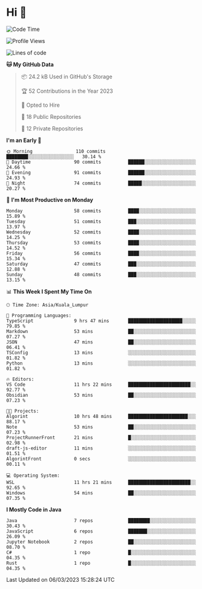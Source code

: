 <h1>Hi 👋</h1>

<!--START_SECTION:waka-->
![Code Time](http://img.shields.io/badge/Code%20Time-46%20hrs%2044%20mins-blue)

![Profile Views](http://img.shields.io/badge/Profile%20Views-112-blue)

![Lines of code](https://img.shields.io/badge/From%20Hello%20World%20I%27ve%20Written-540.0%20thousand%20lines%20of%20code-blue)

**🐱 My GitHub Data** 

> 📦 24.2 kB Used in GitHub's Storage 
 > 
> 🏆 52 Contributions in the Year 2023
 > 
> 💼 Opted to Hire
 > 
> 📜 18 Public Repositories 
 > 
> 🔑 12 Private Repositories 
 > 
**I'm an Early 🐤** 

```text
🌞 Morning                110 commits         ████████░░░░░░░░░░░░░░░░░   30.14 % 
🌆 Daytime                90 commits          ██████░░░░░░░░░░░░░░░░░░░   24.66 % 
🌃 Evening                91 commits          ██████░░░░░░░░░░░░░░░░░░░   24.93 % 
🌙 Night                  74 commits          █████░░░░░░░░░░░░░░░░░░░░   20.27 % 
```
📅 **I'm Most Productive on Monday** 

```text
Monday                   58 commits          ████░░░░░░░░░░░░░░░░░░░░░   15.89 % 
Tuesday                  51 commits          ███░░░░░░░░░░░░░░░░░░░░░░   13.97 % 
Wednesday                52 commits          ████░░░░░░░░░░░░░░░░░░░░░   14.25 % 
Thursday                 53 commits          ████░░░░░░░░░░░░░░░░░░░░░   14.52 % 
Friday                   56 commits          ████░░░░░░░░░░░░░░░░░░░░░   15.34 % 
Saturday                 47 commits          ███░░░░░░░░░░░░░░░░░░░░░░   12.88 % 
Sunday                   48 commits          ███░░░░░░░░░░░░░░░░░░░░░░   13.15 % 
```


📊 **This Week I Spent My Time On** 

```text
🕑︎ Time Zone: Asia/Kuala_Lumpur

💬 Programming Languages: 
TypeScript               9 hrs 47 mins       ████████████████████░░░░░   79.85 % 
Markdown                 53 mins             ██░░░░░░░░░░░░░░░░░░░░░░░   07.27 % 
JSON                     47 mins             ██░░░░░░░░░░░░░░░░░░░░░░░   06.41 % 
TSConfig                 13 mins             ░░░░░░░░░░░░░░░░░░░░░░░░░   01.82 % 
Python                   13 mins             ░░░░░░░░░░░░░░░░░░░░░░░░░   01.82 % 

🔥 Editors: 
VS Code                  11 hrs 22 mins      ███████████████████████░░   92.77 % 
Obsidian                 53 mins             ██░░░░░░░░░░░░░░░░░░░░░░░   07.23 % 

🐱‍💻 Projects: 
Algorint                 10 hrs 48 mins      ██████████████████████░░░   88.17 % 
Note                     53 mins             ██░░░░░░░░░░░░░░░░░░░░░░░   07.23 % 
ProjectRunnerFront       21 mins             █░░░░░░░░░░░░░░░░░░░░░░░░   02.98 % 
draft-js-editor          11 mins             ░░░░░░░░░░░░░░░░░░░░░░░░░   01.51 % 
AlgorintFront            0 secs              ░░░░░░░░░░░░░░░░░░░░░░░░░   00.11 % 

💻 Operating System: 
WSL                      11 hrs 21 mins      ███████████████████████░░   92.65 % 
Windows                  54 mins             ██░░░░░░░░░░░░░░░░░░░░░░░   07.35 % 
```

**I Mostly Code in Java** 

```text
Java                     7 repos             ████████░░░░░░░░░░░░░░░░░   30.43 % 
JavaScript               6 repos             ███████░░░░░░░░░░░░░░░░░░   26.09 % 
Jupyter Notebook         2 repos             ██░░░░░░░░░░░░░░░░░░░░░░░   08.70 % 
C#                       1 repo              █░░░░░░░░░░░░░░░░░░░░░░░░   04.35 % 
Rust                     1 repo              █░░░░░░░░░░░░░░░░░░░░░░░░   04.35 % 
```




 Last Updated on 06/03/2023 15:28:24 UTC
<!--END_SECTION:waka-->
